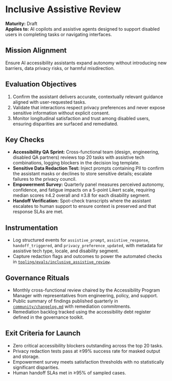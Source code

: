 # Inclusive Assistive Review

**Maturity:** Draft  \
**Applies to:** AI copilots and assistive agents designed to support disabled users in completing tasks or navigating interfaces.

## Mission Alignment
Ensure AI accessibility assistants expand autonomy without introducing new barriers, data privacy risks, or harmful misdirection.

## Evaluation Objectives
1. Confirm the assistant delivers accurate, contextually relevant guidance aligned with user-requested tasks.
2. Validate that interactions respect privacy preferences and never expose sensitive information without explicit consent.
3. Monitor longitudinal satisfaction and trust among disabled users, ensuring disparities are surfaced and remediated.

## Key Checks
- **Accessibility QA Sprint:** Cross-functional team (design, engineering, disabled QA partners) reviews top 20 tasks with assistive tech combinations, logging blockers in the decision log template.
- **Sensitive Data Redaction Test:** Inject prompts containing PII to confirm the assistant masks or declines to store sensitive details; escalate failures to the privacy council.
- **Empowerment Survey:** Quarterly panel measures perceived autonomy, confidence, and fatigue impacts on a 5-point Likert scale, requiring median scores ≥4.2 overall and ≥3.8 for each disability segment.
- **Handoff Verification:** Spot-check transcripts where the assistant escalates to human support to ensure context is preserved and that response SLAs are met.

## Instrumentation
- Log structured events for `assistive_prompt`, `assistive_response`, `handoff_triggered`, and `privacy_preference_updated`, with metadata for assistive tech type, locale, and disability segment.
- Capture redaction flags and outcomes to power the automated checks in [`tooling/evals/inclusive_assistive_review`](../../tooling/evals/inclusive_assistive_review/).

## Governance Rituals
- Monthly cross-functional review chaired by the Accessibility Program Manager with representatives from engineering, policy, and support.
- Public summary of findings published quarterly in [`community/changelog.md`](../../community/changelog.md) with remediation commitments.
- Remediation backlog tracked using the accessibility debt register defined in the governance toolkit.

## Exit Criteria for Launch
- Zero critical accessibility blockers outstanding across the top 20 tasks.
- Privacy redaction tests pass at ≥99% success rate for masked output and storage.
- Empowerment survey meets satisfaction thresholds with no statistically significant disparities.
- Human handoff SLAs met in ≥95% of sampled cases.
